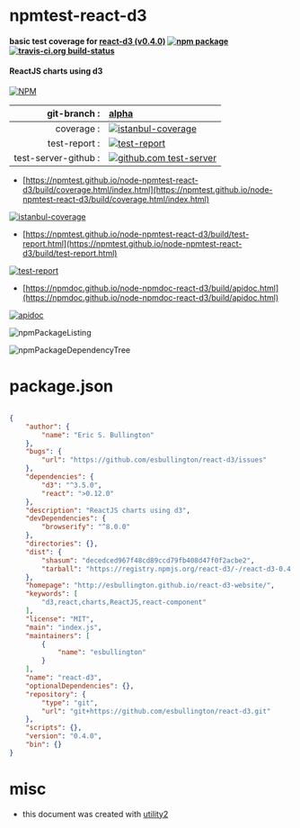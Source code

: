 # npmtest-react-d3

#### basic test coverage for  [react-d3 (v0.4.0)](http://esbullington.github.io/react-d3-website/)  [![npm package](https://img.shields.io/npm/v/npmtest-react-d3.svg?style=flat-square)](https://www.npmjs.org/package/npmtest-react-d3) [![travis-ci.org build-status](https://api.travis-ci.org/npmtest/node-npmtest-react-d3.svg)](https://travis-ci.org/npmtest/node-npmtest-react-d3)

#### ReactJS charts using d3

[![NPM](https://nodei.co/npm/react-d3.png?downloads=true&downloadRank=true&stars=true)](https://www.npmjs.com/package/react-d3)

| git-branch : | [alpha](https://github.com/npmtest/node-npmtest-react-d3/tree/alpha)|
|--:|:--|
| coverage : | [![istanbul-coverage](https://npmtest.github.io/node-npmtest-react-d3/build/coverage.badge.svg)](https://npmtest.github.io/node-npmtest-react-d3/build/coverage.html/index.html)|
| test-report : | [![test-report](https://npmtest.github.io/node-npmtest-react-d3/build/test-report.badge.svg)](https://npmtest.github.io/node-npmtest-react-d3/build/test-report.html)|
| test-server-github : | [![github.com test-server](https://npmtest.github.io/node-npmtest-react-d3/GitHub-Mark-32px.png)](https://npmtest.github.io/node-npmtest-react-d3/build/app/index.html) | | build-artifacts : | [![build-artifacts](https://npmtest.github.io/node-npmtest-react-d3/glyphicons_144_folder_open.png)](https://github.com/npmtest/node-npmtest-react-d3/tree/gh-pages/build)|

- [https://npmtest.github.io/node-npmtest-react-d3/build/coverage.html/index.html](https://npmtest.github.io/node-npmtest-react-d3/build/coverage.html/index.html)

[![istanbul-coverage](https://npmtest.github.io/node-npmtest-react-d3/build/screenCapture.buildCi.browser.%252Ftmp%252Fbuild%252Fcoverage.lib.html.png)](https://npmtest.github.io/node-npmtest-react-d3/build/coverage.html/index.html)

- [https://npmtest.github.io/node-npmtest-react-d3/build/test-report.html](https://npmtest.github.io/node-npmtest-react-d3/build/test-report.html)

[![test-report](https://npmtest.github.io/node-npmtest-react-d3/build/screenCapture.buildCi.browser.%252Ftmp%252Fbuild%252Ftest-report.html.png)](https://npmtest.github.io/node-npmtest-react-d3/build/test-report.html)

- [https://npmdoc.github.io/node-npmdoc-react-d3/build/apidoc.html](https://npmdoc.github.io/node-npmdoc-react-d3/build/apidoc.html)

[![apidoc](https://npmdoc.github.io/node-npmdoc-react-d3/build/screenCapture.buildCi.browser.%252Ftmp%252Fbuild%252Fapidoc.html.png)](https://npmdoc.github.io/node-npmdoc-react-d3/build/apidoc.html)

![npmPackageListing](https://npmtest.github.io/node-npmtest-react-d3/build/screenCapture.npmPackageListing.svg)

![npmPackageDependencyTree](https://npmtest.github.io/node-npmtest-react-d3/build/screenCapture.npmPackageDependencyTree.svg)



# package.json

```json

{
    "author": {
        "name": "Eric S. Bullington"
    },
    "bugs": {
        "url": "https://github.com/esbullington/react-d3/issues"
    },
    "dependencies": {
        "d3": "^3.5.0",
        "react": ">0.12.0"
    },
    "description": "ReactJS charts using d3",
    "devDependencies": {
        "browserify": "^8.0.0"
    },
    "directories": {},
    "dist": {
        "shasum": "decedced967f48cd89ccd79fb408d47f0f2acbe2",
        "tarball": "https://registry.npmjs.org/react-d3/-/react-d3-0.4.0.tgz"
    },
    "homepage": "http://esbullington.github.io/react-d3-website/",
    "keywords": [
        "d3,react,charts,ReactJS,react-component"
    ],
    "license": "MIT",
    "main": "index.js",
    "maintainers": [
        {
            "name": "esbullington"
        }
    ],
    "name": "react-d3",
    "optionalDependencies": {},
    "repository": {
        "type": "git",
        "url": "git+https://github.com/esbullington/react-d3.git"
    },
    "scripts": {},
    "version": "0.4.0",
    "bin": {}
}
```



# misc
- this document was created with [utility2](https://github.com/kaizhu256/node-utility2)
